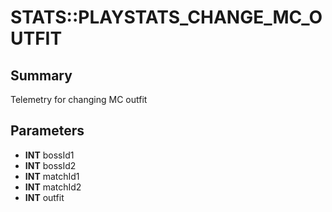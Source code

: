 # STATS::PLAYSTATS_CHANGE_MC_OUTFIT

## Summary
Telemetry for changing MC outfit

## Parameters
* **INT** bossId1
* **INT** bossId2
* **INT** matchId1
* **INT** matchId2
* **INT** outfit